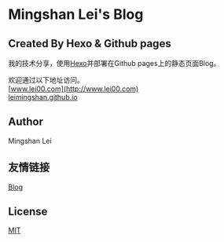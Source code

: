 # Mingshan Lei's Blog
## Created By Hexo & Github pages

我的技术分享，使用[Hexo](http://hexo.io)并部署在Github pages上的静态页面Blog。

欢迎通过以下地址访问。  
[www.lei00.com](http://www.lei00.com)  
[leimingshan.github.io](http://leimingshan.github.io)

## Author
Mingshan Lei

## 友情链接
[Blog](https://www.leimingshan.com)

## License

[MIT](http://opensource.org/licenses/MIT)
